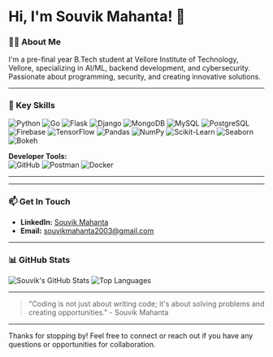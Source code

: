 # Hi, I'm Souvik Mahanta! 👋

### 👨‍💻 About Me
I'm a pre-final year B.Tech student at Vellore Institute of Technology, Vellore, specializing in AI/ML, backend development, and cybersecurity. Passionate about programming, security, and creating innovative solutions.

---

### 🚀 Key Skills
![Python](https://img.shields.io/badge/Python-3776AB?style=for-the-badge&logo=python&logoColor=white)
![Go](https://img.shields.io/badge/Go-00ADD8?style=for-the-badge&logo=go&logoColor=white)
![Flask](https://img.shields.io/badge/Flask-000000?style=for-the-badge&logo=flask&logoColor=white)
![Django](https://img.shields.io/badge/Django-092E20?style=for-the-badge&logo=django&logoColor=white)
![MongoDB](https://img.shields.io/badge/MongoDB-47A248?style=for-the-badge&logo=mongodb&logoColor=white)
![MySQL](https://img.shields.io/badge/MySQL-4479A1?style=for-the-badge&logo=mysql&logoColor=white)
![PostgreSQL](https://img.shields.io/badge/PostgreSQL-336791?style=for-the-badge&logo=postgresql&logoColor=white)
![Firebase](https://img.shields.io/badge/Firebase-FFCA28?style=for-the-badge&logo=firebase&logoColor=black)
![TensorFlow](https://img.shields.io/badge/TensorFlow-FF6F00?style=for-the-badge&logo=tensorflow&logoColor=white)
![Pandas](https://img.shields.io/badge/Pandas-150458?style=for-the-badge&logo=pandas&logoColor=white)
![NumPy](https://img.shields.io/badge/NumPy-013243?style=for-the-badge&logo=numpy&logoColor=white)
![Scikit-Learn](https://img.shields.io/badge/scikit--learn-F7931E?style=for-the-badge&logo=scikit-learn&logoColor=white)
![Seaborn](https://img.shields.io/badge/Seaborn-9D72A2?style=for-the-badge&logo=seaborn&logoColor=white)
![Bokeh](https://img.shields.io/badge/Bokeh-9B2A3E?style=for-the-badge&logo=bokeh&logoColor=white)


**Developer Tools:**  
![GitHub](https://img.shields.io/badge/GitHub-181717?style=for-the-badge&logo=github&logoColor=white)
![Postman](https://img.shields.io/badge/Postman-FF6C37?style=for-the-badge&logo=postman&logoColor=white)
![Docker](https://img.shields.io/badge/Docker-2496ED?style=for-the-badge&logo=docker&logoColor=white)

---


---

### 📫 Get In Touch
- **LinkedIn:** [Souvik Mahanta](https://www.linkedin.com/in/souvik-mahanta)
- **Email:** [souvikmahanta2003@gmail.com](mailto:souvikmahanta2003@gmail.com)

---

### 📊 GitHub Stats
![Souvik's GitHub Stats](https://github-readme-stats.vercel.app/api?username=souvik03-136&show_icons=true&hide_title=true&hide=prs&count_private=true&include_all_commits=true&theme=radical)
![Top Languages](https://github-readme-stats.vercel.app/api/top-langs/?username=souvik03-136&layout=compact&theme=radical)


---

> "Coding is not just about writing code; it's about solving problems and creating opportunities." - Souvik Mahanta

---

Thanks for stopping by! Feel free to connect or reach out if you have any questions or opportunities for collaboration.
